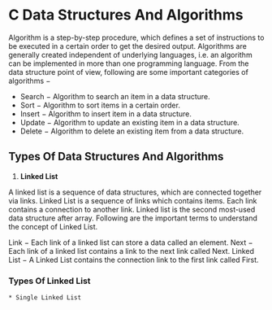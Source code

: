 # C Data Structures And Algorithms
Algorithm is a step-by-step procedure, which defines a set of instructions to be executed in a certain order to get the desired output. Algorithms are generally created independent of underlying languages, i.e. an algorithm can be implemented in more than one programming language.
From the data structure point of view, following are some important categories of algorithms −

* Search − Algorithm to search an item in a data structure.
* Sort − Algorithm to sort items in a certain order.
* Insert − Algorithm to insert item in a data structure.
* Update − Algorithm to update an existing item in a data structure.
* Delete − Algorithm to delete an existing item from a data structure.

## Types Of Data Structures And Algorithms

1. **Linked List**

A linked list is a sequence of data structures, which are connected together via links.
Linked List is a sequence of links which contains items. Each link contains a connection to another link.
Linked list is the second most-used data structure after array.
Following are the important terms to understand the concept of Linked List.

Link − Each link of a linked list can store a data called an element.
Next − Each link of a linked list contains a link to the next link called Next.
Linked List − A Linked List contains the connection link to the first link called First.

### Types Of Linked List
	* Single Linked List
